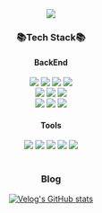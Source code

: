 <div align = center>
<img src="https://capsule-render.vercel.app/api?type=waving&color=auto&height=200&section=header&text=Ii&nbsp;Han&nbsp;Github&fontSize=90" />

  <span><b><h3>📚Tech Stack📚</h3></b></span>
  <span><b><h4>BackEnd</h4></b></span>
  <img src="https://img.shields.io/badge/Java-007396?style=flat&logo=Java&logoColor=white"/>
  <img src="https://img.shields.io/badge/JavaScript-F7DF1E?style=flat&logo=javascript&logoColor=white"/> 
  <img src="https://img.shields.io/badge/Spring-6DB33F?style=flat&logo=spring&logoColor=white"/> 
 <img src="https://img.shields.io/badge/SpringBoot-6DB33F?style=flat&logo=springboot&logoColor=white" />
<br>
<img src="https://img.shields.io/badge/Oracle SQL-F80000?style=flat&logo=oracle&logoColor=white">
<img src="https://img.shields.io/badge/MySQL-4479A1?style=flat&logo=mysql&logoColor=white"> 
<img src="https://img.shields.io/badge/Redis-DC382D?style=flat&logo=redis&logoColor=white"> 
<br>
<img src="https://img.shields.io/badge/EC2-FF9900?style=flat&logo=amazonec2&logoColor=white">
<img src="https://img.shields.io/badge/RDS-527FFF?style=flat&logo=amazonrds&logoColor=white">
<img src="https://img.shields.io/badge/S3-569A31?style=flat&logo=amazons3&logoColor=white">
<br>

<div align =center> 
 <span><b><h4>Tools</h4></b></span>
<img src="https://img.shields.io/badge/IntelliJ-000000?style=flat&logo=intellijidea&logoColor=white">
<img src="https://img.shields.io/badge/Eclipse-2C2255?style=flat&logo=eclipseide&logoColor=white">
<img src="https://img.shields.io/badge/Figma-F24E1E?style=flat&logo=figma&logoColor=white">
<img src="https://img.shields.io/badge/Slack-4A154B?style=flat&logo=slack&logoColor=white">
<img src="https://img.shields.io/badge/Github-181717?style=flat&logo=github&logoColor=white">
</div>
</div><br>
<div align = center>
<span><h3>Blog</h3></span>

[![Velog's GitHub stats](https://velog-readme-stats.vercel.app/api/list?name=rladlfgks422)](https://velog.io/@rladlfgks422)

</div>
